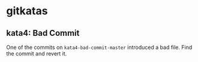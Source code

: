 # gitkatas
## kata4: Bad Commit
One of the commits on `kata4-bad-commit-master` introduced a bad file.
Find the commit and revert it.